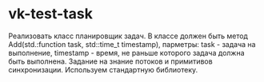 # vk-test-task
Реализовать класс планировщик задач. В классе должен быть
метод Add(std.:function task, std::time_t timestamp), парметры:
task - задача на выполнение, timestamp - время, не раньше которого задача должна быть выполнена. Задание на знание потоков и примитивов синхронизации. Используем стандартную библиотеку.
